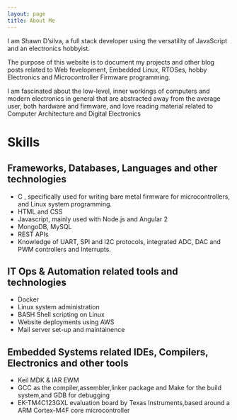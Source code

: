 ```yaml
---
layout: page
title: About Me
---
```

I am Shawn D’silva, a full stack developer using the versatility of JavaScript and an electronics hobbyist.

The purpose of this website is to document my projects and other blog posts related to Web fevelopment, Embedded Linux, RTOSes, hobby Electronics and Microcontroller Firmware programming.

I am fascinated about the low-level, inner workings of computers and modern electronics in general that are abstracted away from the average user, both hardware and firmware, and love reading material related to Computer Architecture and Digital Electronics
# Skills
## Frameworks, Databases, Languages and other technologies
- C , specifically used for writing bare metal firmware for microcontrollers, and Linux system programming.
- HTML and CSS
- Javascript, mainly used with Node.js and Angular 2
- MongoDB, MySQL
- REST APIs
- Knowledge of UART, SPI and I2C protocols, integrated ADC, DAC and PWM controllers and Interrupts.

## IT Ops & Automation related tools and technologies
- Docker
- Linux system administration
- BASH Shell scripting on Linux
- Website deployments using AWS
- Mail server set-up and maintainence

## Embedded Systems related IDEs, Compilers, Electronics and other tools
- Keil MDK & IAR EWM
- GCC as the compiler,assembler,linker package and Make for the build system,and GDB for debugging
- EK-TM4C123GXL evaluation board by Texas Instruments,based around a ARM Cortex-M4F core microcontroller